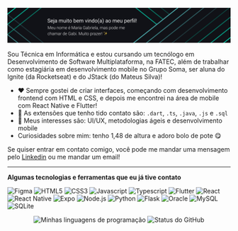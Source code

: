 <!-- ## Oiee, eu sou a Maria Gabriela, muito prazer! :sparkles: -->
<p align="center">
  <img alt="Banner Pessoal: Boas vindas" title="Banner Pessoal" src="./banner.png" />
</p>

Sou Técnica em Informática e estou cursando um tecnólogo em Desenvolvimento de Software Multiplataforma, na FATEC, além de trabalhar como estagiária em desenvolvimento mobile no Grupo Soma, ser aluna do Ignite (da Rocketseat) e do JStack (do Mateus Silva)!

- :heart: Sempre gostei de criar interfaces, começando com desenvolvimento frontend com HTML e CSS, e depois me encontrei na área de mobile com React Native e Flutter!
- :mag_right: As extensões que tenho tido contato são: `.dart`, `.ts`, `.java`, `.js` e `.sql`
- :thinking: Meus interesses são: UI/UX, metodologias ágeis e desenvolvimento mobile
- Curiosidades sobre mim: tenho 1,48 de altura e adoro bolo de pote 😋

Se quiser entrar em contato comigo, você pode me mandar uma mensagem pelo [Linkedin](https://www.linkedin.com/in/mariagabrielareis/) ou me mandar um email!

<hr>

**Algumas tecnologias e ferramentas que eu já tive contato**

<img src="https://img.shields.io/badge/Figma-20232A?style=for-the-badge&logo=figma&logoColor=DC143C" alt="Figma" /> <img src="https://img.shields.io/badge/HTML5-20232A?style=for-the-badge&logo=html5&logoColor=E34F26" alt="HTML5" /> <img src="https://img.shields.io/badge/CSS3-20232A?style=for-the-badge&logo=css3&logoColor=1572B6" alt="CSS3" /> <img src="https://img.shields.io/badge/JavaScript-20232A?style=for-the-badge&logo=javascript&logoColor=F7DF1E" alt="Javascript" /> <img src="https://img.shields.io/badge/TypeScript-20232A?style=for-the-badge&logo=typescript&logoColor=007ACC" alt="Typescript" /> <img src="https://img.shields.io/badge/Flutter-20232A?style=for-the-badge&logo=flutter&logoColor=02569B" alt="Flutter" /> <img src="https://img.shields.io/badge/React-20232A?style=for-the-badge&logo=react&logoColor=61DAFB" alt="React" /> <img src="https://img.shields.io/badge/React_Native-20232A?style=for-the-badge&logo=react&logoColor=007ACC" alt="React Native" /> <img src="https://img.shields.io/badge/Expo-20232A?style=for-the-badge&logo=expo&logoColor=61DAFB" alt="Expo" /> <img src="https://img.shields.io/badge/Node.js-20232A?style=for-the-badge&logo=nodedotjs&logoColor=339933" alt="Node.js"/> <img src="https://img.shields.io/badge/Python-20232A?style=for-the-badge&logo=python&logoColor=FFD43B" alt="Python" /> <img src="https://img.shields.io/badge/Flask-20232A?style=for-the-badge&logo=flask&logoColor=FFFFFF" alt="Flask" /> <img src="https://img.shields.io/badge/Oracle-20232A?style=for-the-badge&logo=oracle&logoColor=B22222" alt="Oracle" /> <img src="https://img.shields.io/badge/MySQL-20232A?style=for-the-badge&logo=mysql&logoColor=1E90FF" alt="MySQL" /> <img src="https://img.shields.io/badge/SQLite-20232A?style=for-the-badge&logo=sqlite&logoColor=00BFFF" alt="SQLite" /> 

<p align="center">
  <img height="150em" src="https://github-readme-stats.vercel.app/api/top-langs/?username=MariaGabrielaReis&layout=compact&langs_count=5&theme=dark&bg_color=111217&show_icons=true&langs_count=6&hide=jupyter%20notebook,css,html,ejs" alt="Minhas linguagens de programação" />
  <img height="150em" src="https://github-readme-stats.vercel.app/api/?username=MariaGabrielaReis&show_icons=true&title_color=fff&icon_color=4CA6A7&text_color=9f9f9f&bg_color=111217&hide=prs" alt="Status do GitHub" />
</p>
